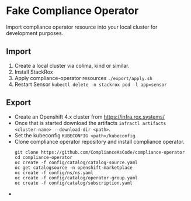 # Fake Compliance Operator

Import compliance operator resource into your local cluster for development purposes.

## Import

1. Create a local cluster via colima, kind or similar.
2. Install StackRox
3. Apply compliance-operator resources `./export/apply.sh`
4. Restart Sensor `kubectl delete -n stackrox pod -l app=sensor`

## Export

 - Create an Openshift 4.x cluster from https://infra.rox.systems/
 - Once that is started download the artifacts `infractl artifacts <cluster-name> --download-dir <path>`.
 - Set the kubeconfig `KUBECONFIG <path>/kubeconfig`.
 - Clone compliance operator repository and install compliance operator.
   ```
   git clone https://github.com/ComplianceAsCode/compliance-operator
   cd compliance-operator
   oc create -f config/catalog/catalog-source.yaml
   oc get catalogsource -n openshift-marketplace
   oc create -f config/ns/ns.yaml
   oc create -f config/catalog/operator-group.yaml
   oc create -f config/catalog/subscription.yaml
   ```
 - 
   